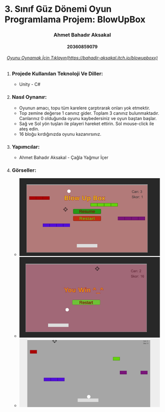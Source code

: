 # 3. Sınıf Güz Dönemi Oyun Programlama Projem: BlowUpBox

<h3 align="center" color="Darkblue">Ahmet Bahadır Aksakal</h3>
<h4 align="center" color="Darkblue">20360859079</h4>
<h6 align="center" ><a href="https://bahadir-aksakal.itch.io/blowupboxx" color="Purple">Oyunu Oynamak İçin Tıklayın(https://bahadir-aksakal.itch.io/blowupboxx)</a></h6>

<ol>
  <li>
      <h3 color="Red">Projede Kullanılan Teknoloji Ve Diller:</h3>
      <ul>
        <li>Unity - C#</li>
      </ul>
  </li>
  <li>
      <h3 color="Red">Nasıl Oynanır:</h3>
      <ul>
        <li>Oyunun amacı, topu tüm karelere çarptırarak onları yok etmektir.</li>
        <li>Top zemine değerse 1 canınız gider. Toplam 3 canınız bulunmaktadır. Canlarınız 0 olduğunda oyunu kaybedersiniz ve oyun baştan başlar.</li>
        <li>Sağ ve Sol yön tuşları ile playeri hareket ettirin. Sol mouse-click ile ateş edin.</li>
        <li>16 bloğu kırdığınızda oyunu kazanırsınız.</li>
      </ul>
  </li>
  <li>
      <h3 color="Red">Yapımcılar:</h3>
      <ul>
         <li>Ahmet Bahadır Aksakal - Çağla Yağmur İçer</li>
    </ul>
  </li>
  <li>
      <h3 color="Red">Görseller:</h3>
      <ul>
        <li><img src="Gorseller/blowUpBox.jpeg"></li>
        <li><img src="Gorseller/blowUpBox2.jpeg"></li>
        <li><img src="Gorseller/blowUpBox3.jpeg"></li>
      </ul>
  </li>
</ol>


